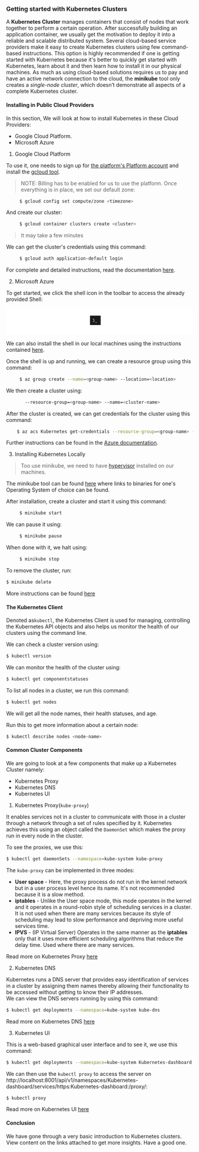 ### Getting started with Kubernetes Clusters

A **Kubernetes Cluster**  manages containers that consist of nodes that work together to perform a certain operation.
After successfully building an application container, we usually get the motivation to deploy it into a reliable and scalable distributed system. Several cloud-based service providers make it easy to create Kubernetes clusters using few command-based instructions. This option is highly recommended if one is getting started with Kubernetes because it's better to quickly get started with
Kubernetes, learn about it and then learn how to install it in our physical machines. As much as using cloud-based solutions requires us to pay and have an active network connection to the cloud,  the **minikube** tool only creates a *single-node cluster*, which doesn’t demonstrate all aspects of a complete Kubernetes cluster.

#### Installing in Public Cloud Providers

In this section, We will look at how to install Kubernetes in these Cloud Providers:

- Google Cloud Platform.
- Microsoft Azure

1. Google Cloud Platform

To use it, one needs to sign up for [the platform's Platform account](https://console.cloud.google.com/freetrial?_ga=2.256403528.294839319.1619953021-1551188299.1619953021) and install the [gcloud tool](https://cloud.google.com/sdk/docs/install).

> NOTE: Billing has to be enabled for us to use the platform.
Once everything is in place, we set our default zone:

```bash
     $ gcloud config set compute/zone <timezone>
```     

And create our cluster:

```bash
     $ gcloud container clusters create <cluster>
```

> It may take a few minutes

We can get the cluster's credentials using this command:

```bash
     $ gcloud auth application-default login
```

For complete and detailed instructions, read the documentation [here](https://cloud.google.com/Kubernetes-engine/docs/how-to/).

2. Microsoft Azure

To get started, we click the shell icon in the toolbar to access the already provided Shell:

![Shell icon](shell.png)

We can also install the shell in our local machines using the instructions contained [here](https://docs.microsoft.com/cli/azure/install-azure-cli).

Once the shell is up and running, we can create a resource group using this command:

```bash
     $ az group create --name=<group-name> --location=<location>
```

We then create a cluster using:

```bash
       --resource-group=<group-name> --name=<cluster-name>
```

After the cluster is created, we can get credentials
for the cluster using this command:

```bash
    $ az acs Kubernetes get-credentials --resource-group=<group-name> --name=<cluster-name>
```

Further instructions can be found in the [Azure documentation](https://docs.microsoft.com/en-us/azure/aks/Kubernetes-walkthrough).

3. Installing Kubernetes Locally

> Too use minikube, we need to have [hypervisor](https://www.vmware.com/topics/glossary/content/hypervisor#:~:text=A%20hypervisor%2C%20also%20known%20as,such%20as%20memory%20and%20processing.) installed on our machines.

The minikube tool can be found [here](https://github.com/Kubernetes/minikube) where links to binaries for one's Operating System of choice can be found. 

After installation, create a cluster and start it using this command:

```bash
     $ minikube start
```

We can pause it using:

```bash
     $ minikube pause
```

When done with it, we halt using:

```bash
     $ minikube stop
```    

To remove the cluster, run:

```bash
$ minikube delete
```

More instructions can be found [here](https://minikube.sigs.k8s.io/docs/start/)

#### The Kubernetes Client

Denoted as`kubectl`, the Kubernetes Client is used for managing, controlling the Kubernetes API objects and also helps us monitor the health of our clusters using the command line.

We can check a cluster version using:

```bash
$ kubectl version
```

We can monitor the health of the cluster using:

```bash
$ kubectl get componentstatuses
```

To list all nodes in a cluster, we run this command:

```bash
$ kubectl get nodes
```

We will get all the node names, their health statuses, and age.

Run this to get more information about a certain node:

```bash
$ kubectl describe nodes <node-name>
```

#### Common Cluster Components

We are going to look at a few components that make up a Kubernetes Cluster namely:

- Kubernetes Proxy
- Kubernetes DNS
- Kubernetes UI

1. Kubernetes Proxy(```kube-proxy```)

It enables services not in a cluster to communicate with those in a cluster through a network through a set of rules specified by it. Kubernetes achieves this using an object called the `DaemonSet` which makes the proxy run in every node in the cluster. 

To see the proxies, we use this:

```bash
$ kubectl get daemonSets --namespace=kube-system kube-proxy

```
The `kube-proxy` can be implemented in three modes:
- **User space** - Here, the proxy process do not run in the kernel network but in a user process level hence its name. It's not recommended because it is a slow method.
- **iptables** - Unlike the User space mode, this mode operates in the kernel and it operates in a round-robin style of scheduling services in a cluster. It is not used when there are many services because its style of scheduling may lead to slow performance and depriving more useful services time.
- **IPVS** - (IP Virtual Server) Operates in the same manner as the **iptables** only that it uses more efficient scheduling algorithms that reduce the delay time. Used where there are many services.

Read more on Kubernetes Proxy [here](https://Kubernetes.io/docs/concepts/cluster-administration/proxies/)

2. Kubernetes DNS

Kubernetes runs a DNS server that provides easy identification of services in a cluster by assigning them names thereby allowing their functionality to be accessed without getting to know their IP addresses.  
We can view the DNS servers running by using this command:

```bash
$ kubectl get deployments --namespace=kube-system kube-dns
```
Read more on Kubernetes DNS [here](https://Kubernetes.io/docs/concepts/services-networking/dns-pod-service/)

3. Kubernetes UI

This is a web-based graphical user interface and to see it, we use this command:

```bash
$ kubectl get deployments --namespace=kube-system Kubernetes-dashboard
```

We can then use the `kubectl proxy` to access the server on http://localhost:8001/api/v1/namespaces/Kubernetes-dashboard/services/https:Kubernetes-dashboard:/proxy/:

```bash
$ kubectl proxy
```
Read more on Kubernetes UI [here](https://Kubernetes.io/docs/tasks/access-application-cluster/web-ui-dashboard/)

#### Conclusion

We have gone through a very basic introduction to Kubernetes clusters. View content on the links attached to get more insights. Have a good one.